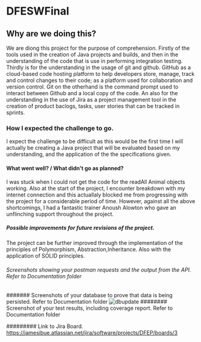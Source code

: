 # DFESWFinal

##	Why are we doing this? 
We are diong this project for the purpose of comprehension. Firstly of the tools used in the creation of Java projects and builds,
and then in the understanding of the code that is use in performing integration testing. Thirdly is for the understanding in the usage of git and github. GitHub as a
cloud-based code hosting platform to help developers store, manage, track and control changes to their code; as a platform used for collaboration and version control.
Git on the otherhand is the command prompt used to interact between Github and a local copy of the code. An also for the understanding in the use of Jira as
a project management tool in the creation of product baclogs, tasks, user stories that can be tracked in sprints.

###	How I expected the challenge to go.
I expect the challenge to be difficult as this would be the first time I will actually be creating a Java project that will be evaluated based on my understanding, 
and the application of the the specifications given.

#### What went well? / What didn't go as planned?
I was stuck when I could not get the code for the readAll Animal objects working. Also at the start of the project, I encounter breakdown with my internet connection and this actuallaly
blocked me from progressing with the project for a considerable period of time. However, against all the above shortcomings, I had a fantastic trainer Anoush Alowton who gave an 
unflinching support throughout the project.


#####	Possible improvements for future revisions of the project.
The project can be further improved through the implementation of the principles of Polymorphism, Abstraction,Inheritance. Also with the application of SOLID principles.

######	Screenshots showing your postman requests and the output from the API. Refer to Documentation folder
####### Screenshots of your database to prove that data is being persisted. Refer to Documentation folder
![dbupdate](/documentation/Screenshot10Update.png)
######## Screenshot of your test results, including coverage report. Refer to Documentation folder
  
######### Link to Jira Board.
  https://jamesibue.atlassian.net/jira/software/projects/DFEP/boards/3
